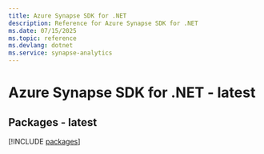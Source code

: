 ```yaml
---
title: Azure Synapse SDK for .NET
description: Reference for Azure Synapse SDK for .NET
ms.date: 07/15/2025
ms.topic: reference
ms.devlang: dotnet
ms.service: synapse-analytics
---
```

# Azure Synapse SDK for .NET - latest
## Packages - latest
[!INCLUDE [packages](synapse-index.md)]